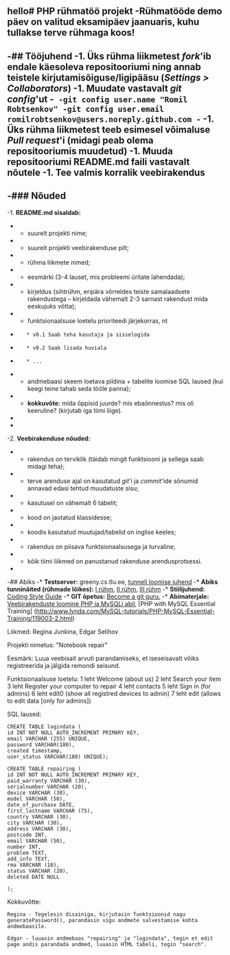 hello# PHP rühmatöö projekt
 -**Rühmatööde demo päev** on valitud eksamipäev jaanuaris, kuhu tullakse terve rühmaga koos!
 -
 -## Tööjuhend
 -1. Üks rühma liikmetest _fork_'ib endale käesoleva repositooriumi ning annab teistele kirjutamisõiguse/ligipääsu (_Settings > Collaborators_)
 -1. Muudate vastavalt _git config_'ut
 -```
 -git config user.name "Romil Robtsenkov"
 -git config user.email romilrobtsenkov@users.noreply.github.com
 -```
 -1. Üks rühma liikmetest teeb esimesel võimaluse _Pull request_'i (midagi peab olema repositooriumis muudetud)
 -1. Muuda repositooriumi README.md faili vastavalt nõutele
 -1. Tee valmis korralik veebirakendus
 -
 -### Nõuded
 -
 -1. **README.md sisaldab:**
 -    * suurelt projekti nime;
 -    * suurelt projekti veebirakenduse pilt;
 -    * rühma liikmete nimed;
 -    * eesmärki (3-4 lauset, mis probleemi üritate lahendada);
 -    * kirjeldus (sihtrühm, eripära võrreldes teiste samalaadsete rakendustega – kirjeldada vähemalt 2-3 sarnast rakendust mida eeskujuks võtta);
 -    * funktsionaalsuse loetelu prioriteedi järjekorras, nt
 -        * v0.1 Saab teha kasutaja ja sisselogida
 -        * v0.2 Saab lisada huviala
 -        * ...
 -    * andmebaasi skeem loetava pildina + tabelite loomise SQL laused (kui keegi teine tahab seda tööle panna);
 -    * **kokkuvõte:** mida õppisid juurde? mis ebaõnnestus? mis oli keeruline? (kirjutab iga tiimi liige).
 -
 -
 -2. **Veebirakenduse nõuded:**
 -    * rakendus on terviklik (täidab mingit funktsiooni ja sellega saab midagi teha);
 -    * terve arenduse ajal on kasutatud _git_'i ja _commit_'ide sõnumid annavad edasi tehtud muudatuste sisu; 
 -    * kasutusel on vähemalt 6 tabelit;
 -    * kood on jaotatud klassidesse;
 -    * koodis kasutatud muutujad/tabelid on inglise keeles;
 -    * rakendus on piisava funktsionaalsusega ja turvaline;
 -    * kõik tiimi liikmed on panustanud rakenduse arendusprotsessi.
 -
 -## Abiks
 -* **Testserver:** greeny.cs.tlu.ee, [tunneli loomise juhend](http://minitorn.tlu.ee/~jaagup/kool/java/kursused/09/veebipr/naited/greenytunnel/greenytunnel.pdf)
 -* **Abiks tunninäited (rühmade lõikes):** [I rühm](https://github.com/veebiprogrammeerimine-2016s?utf8=%E2%9C%93&query=-I-ruhm), [II rühm](https://github.com/veebiprogrammeerimine-2016s?utf8=%E2%9C%93&query=-II-ruhm), [III rühm](https://github.com/veebiprogrammeerimine-2016s?utf8=%E2%9C%93&query=-III-ruhm)
 -* **Stiilijuhend:** [Coding Style Guide](http://www.php-fig.org/psr/psr-2/)
 -* **GIT õpetus:** [Become a git guru.](https://www.atlassian.com/git/tutorials/)
 -* **Abimaterjale:** [Veebirakenduste loomine PHP ja MySQLi abil](http://minitorn.tlu.ee/~jaagup/kool/java/loeng/veebipr/veebipr1.pdf), [PHP with MySQL Essential Training] (http://www.lynda.com/MySQL-tutorials/PHP-MySQL-Essential-Training/119003-2.html)
 
 
 Liikmed: Regina Junkina, Edgar Selihov
 
 Projekti nimetus: "Notebook repair"
 
 Eesmärk:
		Luua veebisait arvuti parandamiseks, et iseseisavalt võiks registreerida ja jälgida remondi seisund.
		
Funktsionaalsuse loetelu:
		1 leht Welcome (about us)
		2 leht Search your item
		3 leht Register your computer to repair
		4 leht contacts
		5 leht Sign in (for admins)
		6 leht edit0 (show all registred devices to admin)
		7 leht edit (allows to edit data [only for admins])

SQL laused:

	CREATE TABLE logindata (
	id INT NOT NULL AUTO_INCREMENT PRIMARY KEY,
 	email VARCHAR (255) UNIQUE,
 	password VARCHAR(180),
 	created timestamp,
 	user_status VARCHAR(180) UNIQUE);
	
	CREATE TABLE repairing (
	id INT NOT NULL AUTO_INCREMENT PRIMARY KEY,
	paid_warranty VARCHAR (30),
	serialnumber VARCHAR (20),
	device VARCHAR (30),
	model VARCHAR (50),
	date_of_purchase DATE,
	first_lastname VARCHAR (75),
	country VARCHAR (30),
	city VARCHAR (30),
	address VARCHAR (30),
	postcode INT,
	email VARCHAR (50),
	number INT,
	problem TEXT,
	add_info TEXT,
	rma VARCHAR (10),
	status VARCHAR (20),
	deleted DATE NULL

	);
	
Kokkuvõtte:
	
	Regina - Tegelesin disainiga, kirjutasin funktsioonid nagu generatePassword(), parandasin vigu andmete salvestamise kohta andmebaasile.
	
	Edgar - luuasin andmebaas "repairing" ja "logindata", tegin et edit page andis parandada andmed, luuasin HTML tabeli, tegin "search".
	
	